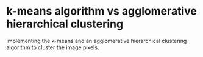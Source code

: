 # k-means algorithm vs agglomerative hierarchical clustering

Implementing the k-means and an agglomerative hierarchical clustering algorithm to cluster the image pixels.

